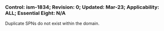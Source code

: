### Control: ism-1834; Revision: 0; Updated: Mar-23; Applicability: ALL; Essential Eight: N/A
<p>Duplicate SPNs do not exist within the domain.</p>